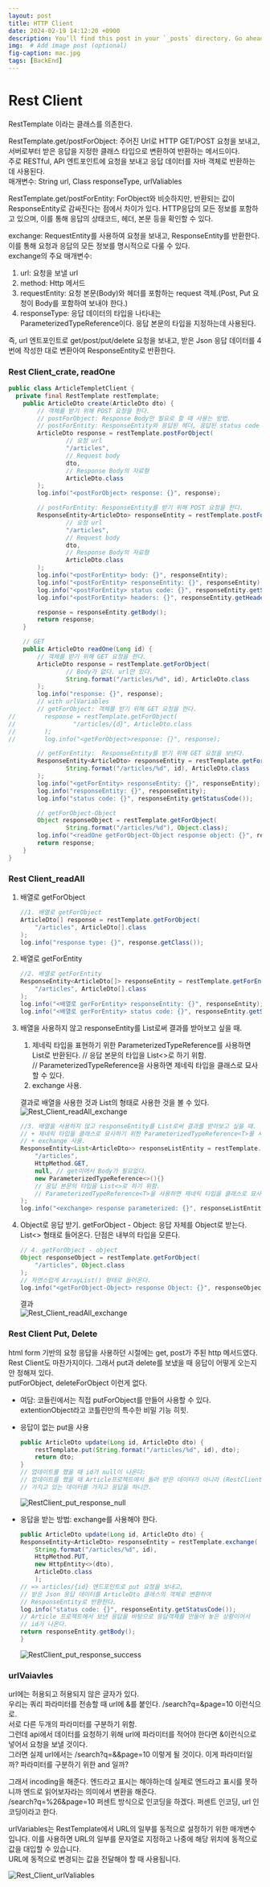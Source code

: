 ```yaml
---
layout: post
title: HTTP Client
date: 2024-02-19 14:12:20 +0900
description: You’ll find this post in your `_posts` directory. Go ahead and edit it and re-build the site to see your changes. # Add post description (optional)
img:  # Add image post (optional)
fig-caption: mac.jpg
tags: [BackEnd]
---
```

# Rest Client
RestTemplate 이라는 클래스를 의존한다.

RestTemplate.get/postForObject: 주어진 Url로 HTTP GET/POST 요청을 보내고, 서버로부터 받은 응답을 지정한 클래스 타입으로 변환하여 반환하는 메서드이다.  
주로 RESTful, API 엔트포인트에 요청을 보내고 응답 데이터를 자바 객체로 반환하는데 사용된다.  
매개변수: String url, Class<T> responseType, urlValiables

RestTemplate.get/postForEntity: ForObject와 비슷하지만, 반환되는 값이 ResponseEntity로 감싸진다는 점에서 차이가 있다. HTTP응답의 모든 정보를 포함하고 있으며, 이를 통해 응답의 상태코드, 헤더, 본문 등을 확인할 수 있다.

exchange: RequestEntity를 사용하여 요청을 보내고, ResponseEntity를 반환한다. 이를 통해 요청과 응답의 모든 정보를 명시적으로 다룰 수 있다.  
exchange의 주요 매개변수:  
1. url: 요청을 보낼 url
2. method: Http 메서드
3. requestEntity: 요청 본문(Body)와 헤더를 포함하는 request 객체.(Post, Put 요청이 Body를 포함하여 보내야 한다.)
4. responseType: 응답 데이터의 타입을 나타내는 ParameterizedTypeReference이다. 응답 본문의 타입을 지정하는데 사용된다.

즉, url 엔트포인트로 get/post/put/delete 요청을 보내고, 받은 Json 응답 데이터를 4번에 작성한 대로 변환아여 ResponseEntity로 반환한다.

### Rest Client_crate, readOne
```java
public class ArticleTempletClient {
  private final RestTemplate restTemplate;
    public ArticleDto create(ArticleDto dto) {
        // 객체를 받기 위해 POST 요청을 한다.
        // postForObject: Response Body만 필요로 할 때 사용는 방법.
        // postForEntity: ResponseEntity와 응답된 헤더, 응답된 status code 등을 보고 싶을 경우 사용.
        ArticleDto response = restTemplate.postForObject(
                // 요청 url
                "/articles",
                // Request body
                dto,
                // Response Body의 자료형
                ArticleDto.class
        );
        log.info("<postForObject> response: {}", response);

        // postForEntity: ResponseEntity를 받기 위해 POST 요청을 한다.
        ResponseEntity<ArticleDto> responseEntity = restTemplate.postForEntity(
                // 요청 url
                "/articles",
                // Request body
                dto,
                // Response Body의 자료형
                ArticleDto.class
        );
        log.info("<postForEntity> body: {}", responseEntity);
        log.info("<postForEntity> responseEntity: {}", responseEntity);
        log.info("<postForEntity> status code: {}", responseEntity.getStatusCode());
        log.info("<postForEntity> headers: {}", responseEntity.getHeaders());

        response = responseEntity.getBody();
        return response;
    }

    // GET
    public ArticleDto readOne(Long id) {
        // 객체를 받기 위해 GET 요청을 한다.
        ArticleDto response = restTemplate.getForObject(
                // Body가 없다. url만 있다.
                String.format("/articles/%d", id), ArticleDto.class
        );
        log.info("response: {}", response);
        // with urlVariables
        // getForObject: 객체를 받기 위해 GET 요청을 한다.
//        response = restTemplate.getForObject(
//                "/articles/{d}", ArticleDto.class
//        );
//        log.info("<getForObject>response: {}", response);

        // getForEntity:  ResponseEntity를 받기 위해 GET 요청을 보낸다.
        ResponseEntity<ArticleDto> responseEntity = restTemplate.getForEntity(
                String.format("/articles/%d", id), ArticleDto.class
        );
        log.info("<getForEntity> responseEntity: {}", responseEntity);
        log.info("responseEntity: {}", responseEntity);
        log.info("status code: {}", responseEntity.getStatusCode());

        // getForObject-Object
        Object responseObject = restTemplate.getForObject(
                String.format("/articles/%d"), Object.class);
        log.info("<readOne getForObject-Object response object: {}", responseObject.getClass());
        return response;
    }
}
```

### Rest Client_readAll
1. 배열로 getForObject
    ```java
    //1. 배열로 getForObject
    ArticleDto[] response = restTemplate.getForObject(
        "/articles", ArticleDto[].class
    );
    log.info("response type: {}", response.getClass());
    ```
2. 배열로 getForEntity
    ```java
    //2. 배열로 getForEntity
    ResponseEntity<ArticleDto[]> responseEntity = restTemplate.getForEntity(
        "/articles", ArticleDto[].class
    );
    log.info("<배열로 gerForEntity> responseEntity: {}", responseEntity);
    log.info("<배열로 gerForEntity> status code: {}", responseEntity.getStatusCode());
    ```
3. 배열을 사용하지 않고 responseEntity를 List로써 결과를 받아보고 싶을 때.
    1. 제네릭 타입을 표현하기 위한 ParameterizedTypeReference<T>를 사용하면 List로 반환된다.
        // 응답 본문의 타입을 List<>로 하기 위함.  
        // ParameterizedTypeReference<T>을 사용하면 제네릭 타입을 클래스로 묘사할 수 있다.
    2. exchange 사용.

    결과로 배열을 사용한 것과 List의 형태로 사용한 것을 볼 수 있다.  
    ![Rest_Client_readAll_exchange](../assets/img/HTTP_Client/Rest_Client_exchangeAndArray.png)

    ```java
    //3. 배열을 사용하지 않고 responseEntity를 List로써 결과를 받아보고 싶을 때.
    // + 제네릭 타입을 클래스로 묘사하기 위한 ParameterizedTypeReference<T>를 사용하면 List로 반환된다.
    // + exchange 사용.
    ResponseEntity<List<ArticleDto>> responseListEntity = restTemplate.exchange(
        "/articles",
        HttpMethod.GET,
        null, // get이어서 Body가 필요없다.
        new ParameterizedTypeReference<>(){}
        // 응답 본문의 타입을 List<>로 하기 위함.
        // ParameterizedTypeReference<T>을 사용하면 제네릭 타입을 클래스로 묘사할 수 있다.
    );
    log.info("<exchange> response parameterized: {}", responseListEntity.getBody().getClass());
    ```

4. Object로 응답 받기.
    getForObject - Object: 응답 자체를 Object로 받는다.  
    List<> 형태로 들어온다. 단점은 내부의 타입을 모른다.

    ```java
    // 4. getForObject - object
    Object responseObject = restTemplate.getForObject(
        "/articles", Object.class
    );
    // 자연스럽게 ArrayList() 형태로 들어온다.
    log.info("<getForObject-Object> response Object: {}", responseObject.getClass());
    ```
    결과  
    ![Rest_Client_readAll_exchange](../assets/img/HTTP_Client/Rest_Client_readAll_Object.png)

### Rest Client Put, Delete
html form 기반의 요청 응답을 사용하던 시절에는 get, post가 주된 http 메서드였다.  
Rest Client도 마찬가지이다. 그래서 put과 delete를 보냈을 때 응답이 어떻게 오는지 안 정해져 있다.  
putForObject, deleteForObject 이런게 없다.  
 * 여담: 코들린에서는 직접 putForObject를 만들어 사용할 수 있다. extentionObject라고 코틀린만의 특수한 비밀 기능 히힛. 

- 응답이 없는 put을 사용
    ```java
    public ArticleDto update(Long id, ArticleDto dto) {
        restTemplate.put(String.format("/articles/%d", id), dto);
        return dto;
    }
    // 업데이트를 했을 때 id가 null이 나온다:
    // 업데이트를 했을 때 Article프로젝트에서 돌려 받은 데이터가 아니라 (RestClient에서 put 응답을 받을 수 없음)
    // 가지고 있는 데이터를 가지고 응답을 하니깐.
    ```

    ![RestClient_put_response_null](../assets/img/HTTP_Client/Rest_Client_Put_response%20null.png)

- 응답을 받는 방법: exchange를 사용해야 한다.
    ```java
    public ArticleDto update(Long id, ArticleDto dto) {
    ResponseEntity<ArticleDto> responseEntity = restTemplate.exchange(
        String.format("/articles/%d", id),
        HttpMethod.PUT,
        new HttpEntity<>(dto),
        ArticleDto.class
        );
    // => articles/{id} 엔드포인트로 put 요청을 보내고, 
    // 받은 Json 응답 데이터를 ArticleDto 클래스의 객체로 변환하여
    // ResponseEntity로 반환한다.
    log.info("status code: {}", responseEntity.getStatusCode()); 
    // Article 프로젝트에서 보낸 응답을 바탕으로 응답객체를 만들어 놓은 상황이어서
    // id가 나온다.
    return responseEntity.getBody();
    }
    ```

    ![RestClient_put_response_success](../assets/img/HTTP_Client/Rest_Client_Put_response%20success.png)

### urlVaiavles
url에는 허용되고 허용되지 않은 글자가 있다.  
우리는 쿼리 파라미터를 전송할 때 url에 &를 붙인다. /search?q=&page=10 이런식으로.  
서로 다른 두개의 파라미터를 구분하기 위함.  
그런데 api에서 데이터를 요청하기 위해 url에 파라미터를 적어야 한다면 &이런식으로 넣어서 요청을 보낼 것이다.  
그러면 실제 url에서는 /search?q=&&page=10 이렇게 될 것이다. 이게 파라미터일까? 파라미터를 구분하기 위한 and 일까?

그래서 incoding을 해준다. 엔드라고 표시는 해야하는데 실제로 엔드라고 표시를 못하니까 엔드로 읽어보자라는 의미에서 변환을 해준다.  
/search?q=%26&page=10 퍼센트 방식으로 인코딩을 하겠다. 퍼센트 인코딩, url 인코딩이라고 한다.

urlVariables는 RestTemplate에서 URL의 일부를 동적으로 설정하기 위한 매개변수입니다. 이를 사용하면 URL의 일부를 문자열로 지정하고 나중에 해당 위치에 동적으로 값을 대입할 수 있습니다.  
URL에 동적으로 변경되는 값을 전달해야 할 때 사용됩니다. 

![Rest_Client_urlValiables](../assets/img/HTTP_Client/Rest_Client_urlValiables.png)

